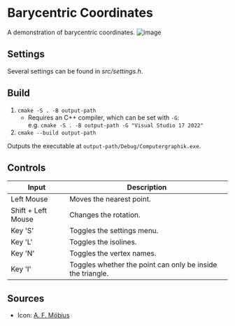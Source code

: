 # Barycentric Coordinates

A demonstration of barycentric coordinates.
![image](https://github.com/GniLudio/barycentric_coordinates/assets/50866361/69d16413-c926-4849-b9e6-aafe061d6ae1)

## Settings
Several settings can be found in *src/settings.h*.

## Build
1. `cmake -S . -B output-path`
   * Requires an C++ compiler, which can be set with `-G`:<br>
     e.g. `cmake -S . -B output-path -G "Visual Studio 17 2022"`
3. `cmake --build output-path`

Outputs the executable at `output-path/Debug/Computergraphik.exe`.

## Controls
| Input | Description |
|---|---|
| Left Mouse | Moves the nearest point. |
| Shift + Left Mouse | Changes the rotation. |
| Key 'S' | Toggles the settings menu. |
| Key 'L' | Toggles the isolines. |
| Key 'N' | Toggles the vertex names. |
| Key 'I' | Toggles whether the point can only be inside the triangle. |

## Sources
* Icon: [A. F. Möbius](https://www.portraitindex.de/documents/obj/33213645)
